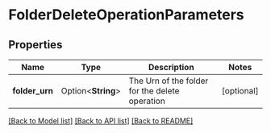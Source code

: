 # FolderDeleteOperationParameters

## Properties

Name | Type | Description | Notes
------------ | ------------- | ------------- | -------------
**folder_urn** | Option<**String**> | The Urn of the folder for the delete operation | [optional]

[[Back to Model list]](../README.md#documentation-for-models) [[Back to API list]](../README.md#documentation-for-api-endpoints) [[Back to README]](../README.md)


